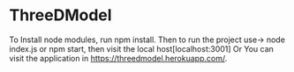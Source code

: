 # ThreeDModel
To Install node modules, run npm install.
Then to run the project use-> node index.js or npm start, 
    then visit the local host[localhost:3001]
    Or
You can visit the application in https://threedmodel.herokuapp.com/.
